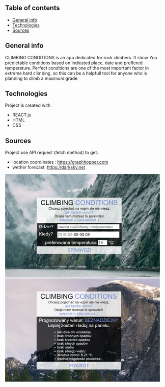 ## Table of contents
* [General info](#general-info)
* [Technologies](#technologies)
* [Sources](#sources)

## General info
CLIMBING CONDITIONS is an app dedicated for rock climbers.
It show You predictable conditions based on indicated place, date and preffered temperature.
Perfect conditions are one of the most important factor in extreme hard climbing, so this can be a helpfull tool for anyone who is planning to climb a maximum grade.

## Technologies
Project is created with:
* REACT.js
* HTML
* CSS

## Sources
Project use API request (fetch method) to get:
* location coordinates : https://graphhopper.com
* wether forecast: https://darksky.net

<img src='/src/images/sample.png'>
<img src='/src/images/sample2.png'>
